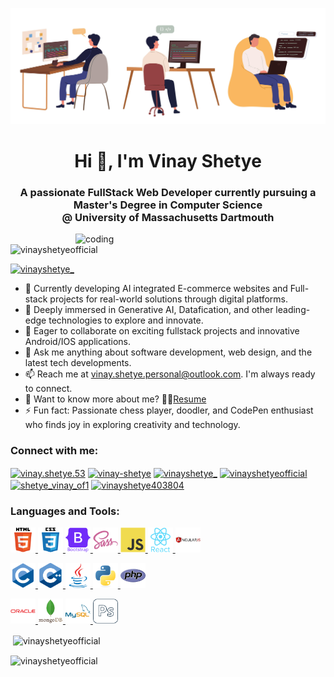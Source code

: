 ![Vinay Shetye Banner](https://github.com/VinayShetyeOfficial/Vinay-Shetye/blob/main/banner.jpg)

<h1 align="center">Hi 👋, I'm Vinay Shetye</h1>
<h3 align="center">A passionate FullStack Web Developer currently pursuing a Master's Degree in Computer Science <br>@ University of Massachusetts Dartmouth</h3>

<img class="profile-image" src="https://user-images.githubusercontent.com/55389276/140866485-8fb1c876-9a8f-4d6a-98dc-08c4981eaf70.gif" alt="coding" width="400" align="right">

<p align="left"> <img src="https://komarev.com/ghpvc/?username=vinayshetyeofficial&label=Profile%20views&color=0e75b6&style=flat" alt="vinayshetyeofficial" /> </p>

<p align="left"> <a href="https://twitter.com/vinayshetye_" target="blank"><img src="https://img.shields.io/twitter/follow/vinayshetye_?logo=twitter&style=for-the-badge" alt="vinayshetye_" /></a> </p>

- 🔭 Currently developing AI integrated E-commerce websites and Full-stack projects for real-world solutions through digital platforms.
- 🌱 Deeply immersed in Generative AI, Datafication, and other leading-edge technologies to explore and innovate.
- 👯 Eager to collaborate on exciting fullstack projects and innovative Android/IOS applications.
- 💬 Ask me anything about software development, web design, and the latest tech developments.
- 📫 Reach me at vinay.shetye.personal@outlook.com. I'm always ready to connect.
- 📄 Want to know more about me? 🧐📄[Resume](https://drive.google.com/file/d/1hIavtK-urIsTy7uL6ex11I7X4QEBcKh0/view?usp=sharing)
- ⚡ Fun fact: Passionate chess player, doodler, and CodePen enthusiast who finds joy in exploring creativity and technology.

<h3 align="left">Connect with me:</h3>
<p align="left">
<a href="https://fb.com/vinay.shetye.53" target="blank"><img align="center" src="https://raw.githubusercontent.com/rahuldkjain/github-profile-readme-generator/master/src/images/icons/Social/facebook.svg" alt="vinay.shetye.53" height="30" width="40" /></a>
<a href="https://linkedin.com/in/vinay-shetye" target="blank"><img align="center" src="https://raw.githubusercontent.com/rahuldkjain/github-profile-readme-generator/master/src/images/icons/Social/linked-in-alt.svg" alt="vinay-shetye" height="30" width="40" /></a>
<a href="https://twitter.com/vinayshetye_" target="blank"><img align="center" src="https://raw.githubusercontent.com/rahuldkjain/github-profile-readme-generator/master/src/images/icons/Social/twitter.svg" alt="vinayshetye_" height="30" width="40" /></a>
<a href="https://www.leetcode.com/vinayshetyeofficial" target="blank"><img align="center" src="https://raw.githubusercontent.com/rahuldkjain/github-profile-readme-generator/master/src/images/icons/Social/leet-code.svg" alt="vinayshetyeofficial" height="30" width="40" /></a>
<a href="https://www.hackerrank.com/shetye_vinay_of1" target="blank"><img align="center" src="https://raw.githubusercontent.com/rahuldkjain/github-profile-readme-generator/master/src/images/icons/Social/hackerrank.svg" alt="shetye_vinay_of1" height="30" width="40" /></a>
<a href="https://codepen.io/vinayshetye403804" target="blank"><img align="center" src="https://raw.githubusercontent.com/rahuldkjain/github-profile-readme-generator/master/src/images/icons/Social/codepen.svg" alt="vinayshetye403804" height="30" width="40" /></a>
</p>

<h3 align="left">Languages and Tools:</h3>
<p align="left"> 
<a href="https://www.w3.org/html/" target="_blank" rel="noreferrer"> <img src="https://raw.githubusercontent.com/devicons/devicon/master/icons/html5/html5-original-wordmark.svg" alt="html5" width="40" height="40"/> </a>
</a> <a href="https://www.w3schools.com/css/" target="_blank" rel="noreferrer"> <img src="https://raw.githubusercontent.com/devicons/devicon/master/icons/css3/css3-original-wordmark.svg" alt="css3" width="40" height="40"/> </a>
<a href="https://getbootstrap.com" target="_blank" rel="noreferrer"> <img src="https://raw.githubusercontent.com/devicons/devicon/master/icons/bootstrap/bootstrap-plain-wordmark.svg" alt="bootstrap" width="40" height="40"/> </a>
</a> <a href="https://sass-lang.com" target="_blank" rel="noreferrer"> <img src="https://raw.githubusercontent.com/devicons/devicon/master/icons/sass/sass-original.svg" alt="sass" width="40" height="40"/> </a>
<a href="https://developer.mozilla.org/en-US/docs/Web/JavaScript" target="_blank" rel="noreferrer"> <img src="https://raw.githubusercontent.com/devicons/devicon/master/icons/javascript/javascript-original.svg" alt="javascript" width="40" height="40"/> </a>
<a href="https://reactjs.org/" target="_blank" rel="noreferrer"> <img src="https://raw.githubusercontent.com/devicons/devicon/master/icons/react/react-original-wordmark.svg" alt="react" width="40" height="40"/> </a>
<a href="https://angular.io" target="_blank" rel="noreferrer"> <img src="https://raw.githubusercontent.com/devicons/devicon/master/icons/angularjs/angularjs-original-wordmark.svg" alt="angularjs" width="40" height="40"/> </a> 
<p>
<p align="left">
<a href="https://www.cprogramming.com/" target="_blank" rel="noreferrer"> <img src="https://raw.githubusercontent.com/devicons/devicon/master/icons/c/c-original.svg" alt="c" width="40" height="40"/> </a> 
<a href="https://www.w3schools.com/cpp/" target="_blank" rel="noreferrer"> <img src="https://raw.githubusercontent.com/devicons/devicon/master/icons/cplusplus/cplusplus-original.svg" alt="cplusplus" width="40" height="40"/> </a>
<a href="https://www.java.com" target="_blank" rel="noreferrer"> <img src="https://raw.githubusercontent.com/devicons/devicon/master/icons/java/java-original.svg" alt="java" width="40" height="40"/> </a> 
<a href="https://www.python.org" target="_blank" rel="noreferrer"> <img src="https://raw.githubusercontent.com/devicons/devicon/master/icons/python/python-original.svg" alt="python" width="40" height="40"/> </a> 
<a href="https://www.php.net" target="_blank" rel="noreferrer"> <img src="https://raw.githubusercontent.com/devicons/devicon/master/icons/php/php-original.svg" alt="php" width="40" height="40"/> </a> 
</p>
<p align="left">
<a href="https://www.oracle.com/" target="_blank" rel="noreferrer"> <img src="https://raw.githubusercontent.com/devicons/devicon/master/icons/oracle/oracle-original.svg" alt="oracle" width="40" height="40"/> </a>
<a href="https://www.mongodb.com/" target="_blank" rel="noreferrer"> <img src="https://raw.githubusercontent.com/devicons/devicon/master/icons/mongodb/mongodb-original-wordmark.svg" alt="mongodb" width="40" height="40"/> </a> 
<a href="https://www.mysql.com/" target="_blank" rel="noreferrer"> <img src="https://raw.githubusercontent.com/devicons/devicon/master/icons/mysql/mysql-original-wordmark.svg" alt="mysql" width="40" height="40"/> </a>
<a href="https://www.photoshop.com/en" target="_blank" rel="noreferrer"> <img src="https://raw.githubusercontent.com/devicons/devicon/master/icons/photoshop/photoshop-line.svg" alt="photoshop" width="40" height="40"/> </a> 
</p>

<p>&nbsp;<img align="center" src="https://github-readme-stats.vercel.app/api?username=vinayshetyeofficial&show_icons=true&locale=en" alt="vinayshetyeofficial" /></p>

<p><img align="center" src="https://github-readme-streak-stats.herokuapp.com/?user=vinayshetyeofficial&" alt="vinayshetyeofficial" /></p>
